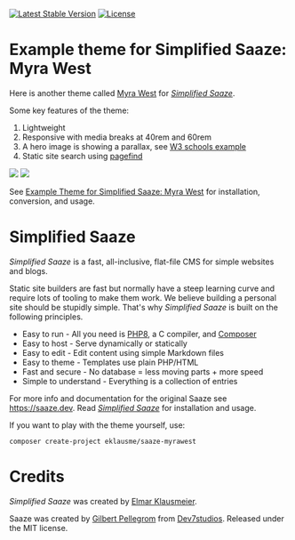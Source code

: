 <p>
<a href="https://packagist.org/packages/eklausme/saaze-myrawest"><img src="https://img.shields.io/packagist/v/eklausme/saaze-myrawest" alt="Latest Stable Version"></a>
<a href="https://packagist.org/packages/eklausme/saaze-myrawest"><img src="https://img.shields.io/packagist/l/eklausme/saaze-myrawest" alt="License"></a>
</p>


# Example theme for Simplified Saaze: Myra West

Here is another theme called [Myra West](https://eklausmeier.goip.de/myrawest) for [_Simplified Saaze_](https://eklausmeier.goip.de/blog/2021/10-31-simplified-saaze).

Some key features of the theme:
1. Lightweight
2. Responsive with media breaks at 40rem and 60rem
3. A hero image is showing a parallax, see [W3 schools example](https://www.w3schools.com/howto/tryhow_css_parallax_demo_none.htm)
4. Static site search using [pagefind](https://eklausmeier.goip.de/blog/2023/10-23-pagefind-searching-in-static-sites)

![](https://eklausmeier.goip.de/img/MyraWestOnPCs.jpg)
![](https://eklausmeier.goip.de/img/MyraWestOnX14.webp)

See [Example Theme for Simplified Saaze: Myra West](https://eklausmeier.goip.de/blog/2024/12-10-example-theme-for-simplified-saaze-myra-west) for installation, conversion, and usage.


# Simplified Saaze

_Simplified Saaze_ is a fast, all-inclusive, flat-file CMS for simple websites and blogs.

Static site builders are fast but normally have a steep learning curve and require lots of tooling to make them work. We believe building a personal site should be stupidly simple. That's why _Simplified Saaze_ is built on the following principles.

* Easy to run - All you need is [PHP8](https://www.php.net), a C compiler, and [Composer](https://getcomposer.org)
* Easy to host - Serve dynamically or statically
* Easy to edit - Edit content using simple Markdown files
* Easy to theme - Templates use plain PHP/HTML
* Fast and secure - No database = less moving parts + more speed
* Simple to understand - Everything is a collection of entries

For more info and documentation for the original Saaze see https://saaze.dev.
Read [_Simplified Saaze_](https://eklausmeier.goip.de/blog/2021/10-31-simplified-saaze) for installation and usage.

If you want to play with the theme yourself, use:
```
composer create-project eklausme/saaze-myrawest
```


# Credits

_Simplified Saaze_ was created by [Elmar Klausmeier](https://eklausmeier.goip.de).

Saaze was created by [Gilbert Pellegrom](https://gilbitron.me) from [Dev7studios](https://dev7studios.co). Released under the MIT license.

